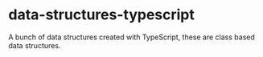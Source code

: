 # data-structures-typescript
A bunch of data structures created with TypeScript, these are class based data structures.
